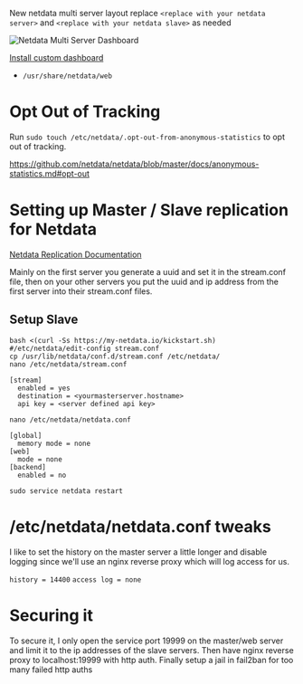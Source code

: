 New netdata multi server layout replace `<replace with your netdata server>` and `<replace with your netdata slave>` as needed

![Netdata Multi Server Dashboard](./netdatadash.png)

[Install custom dashboard](https://learn.netdata.cloud/docs/miscellaneous/build-a-custom-dashboard-html-page)

* `/usr/share/netdata/web`

# Opt Out of Tracking

Run `sudo touch /etc/netdata/.opt-out-from-anonymous-statistics` to opt out of tracking.

https://github.com/netdata/netdata/blob/master/docs/anonymous-statistics.md#opt-out

# Setting up Master / Slave replication for Netdata

[Netdata Replication Documentation](https://github.com/netdata/netdata/tree/master/streaming)

Mainly on the first server you generate a uuid and set it in the stream.conf file, then on your other servers you put the uuid and ip address from the first server into their stream.conf files.

## Setup Slave
```
bash <(curl -Ss https://my-netdata.io/kickstart.sh)
#/etc/netdata/edit-config stream.conf
cp /usr/lib/netdata/conf.d/stream.conf /etc/netdata/
nano /etc/netdata/stream.conf
```

```
[stream]
  enabled = yes
  destination = <yourmasterserver.hostname>
  api key = <server defined api key>
```

`nano /etc/netdata/netdata.conf`

```
[global]
  memory mode = none
[web]
  mode = none
[backend]
  enabled = no
```

`sudo service netdata restart`

# /etc/netdata/netdata.conf tweaks

I like to set the history on the master server a little longer and disable logging since we'll use an nginx reverse proxy which will log access for us.

`history = 14400`
`access log = none`

# Securing it

To secure it, I only open the service port 19999 on the master/web server and limit it to the ip addresses of the slave servers. Then have nginx reverse proxy to localhost:19999 with http auth. Finally setup a jail in fail2ban for too many failed http auths
